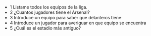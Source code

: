 * 1 Listame todos los equipos de la liga.
* 2 ¿Cuantos jugadores tiene el Arsenal?
* 3 Introduce un equipo para saber que delanteros tiene
* 4 Introduce un jugador para averiguar en que equipo se encuentra
* 5 ¿Cuál es el estadio más antiguo?
